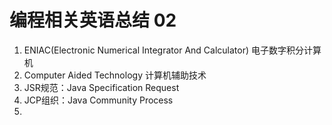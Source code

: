 # 编程相关英语总结 02

1. ENIAC(Electronic Numerical Integrator And Calculator) 电子数字积分计算机
2. Computer Aided Technology 计算机辅助技术
3. JSR规范：Java Specification Request
4. JCP组织：Java Community Process
5. 


